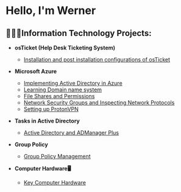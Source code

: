 
<h1>Hello, I'm Werner</h1>

<h2>👨🏻‍💻Information Technology Projects:</h2>

- <b>osTicket (Help Desk Ticketing System)</b>
  - [Installation and post installation configurations of osTicket](https://github.com/wernerschuler/osTicket)
  
- <b>Microsoft Azure</b>
  - [Implementing Active Directory in Azure](https://github.com/wernerschuler/Deploying-Active-Directory/tree/main)
  - [Learning Domain name system](https://github.com/wernerschuler/Understanding-Domain-Name-System-DNS-)
  - [File Shares and Permissions](https://github.com/wernerschuler/File-Shares-and-Permissions/tree/main)
  - [Network Security Groups and Inspecting Network Protocols](https://github.com/wernerschuler/Network-Security-Groups-NSGs-and-Inspecting-Traffic-Between-Azure-Virtual-Machines)
  - [Setting up ProtonVPN](https://github.com/wernerschuler/VPNs/tree/main)
 
- <b>Tasks in Active Directory</b>
  - [Active Directory and ADManager Plus](https://github.com/wernerschuler/Active-Directory-Tasks) 

 - <b>Group Policy</b>
   - [Group Policy Management](https://github.com/wernerschuler/Group-Policy/tree/main) 
 
- <b>Computer Hardware🖥️</b>
  - [Key Computer Hardware](https://github.com/wernerschuler/Computer-Hardware/tree/main)






